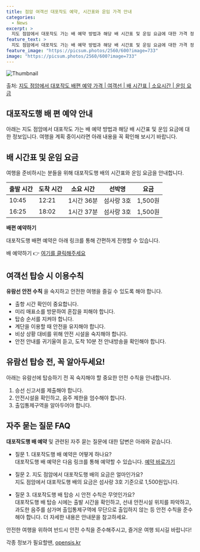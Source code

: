 ```yaml
---
title: 점암 여객선 대포작도 예약, 시간표와 운임 가격 안내
categories:
  - News
excerpt: >
  지도 점암에서 대포작도 가는 배 예약 방법과 해당 배 시간표 및 운임 요금에 대한 가격 정보를 안내 드리겠습니다. 안전하고 재밋는 대포작도행 여행을 위해 아래 정보 참고하시기 바랍니다. 대포작도행 배편 예약하기 👈 클릭지도 점암에서 대포작도행 배 시간표출발 시간도착 시간소요 시간선박명요금10:4512:211시간 36분섬사랑 3호1,500원16:2518:021시간 37분섬사랑 3호1,500원대포작도행 배편 예약하기 👈 클릭지도 점암에서 대포작도행 여객선 탑승 시 이용수칙여객선 탑승을 위한 중요한 안전수칙을 준수해야 합니다. 1. 출항 시간 확인 도착 시간에 여유롭게 맞춰 출발하기 위해 출항 시간을 꼭 확인해야 합니다. 2. 미리 매표소 방문 혼잡을 피하기 위해 출항 시간보다 미리 도착하여 매표소를 방문하고..
feature_text: >
  지도 점암에서 대포작도 가는 배 예약 방법과 해당 배 시간표 및 운임 요금에 대한 가격 정보를 안내 드리겠습니다. 안전하고 재밋는 대포작도행 여행을 위해 아래 정보 참고하시기 바랍니다. 대포작도행 배편 예약하기 👈 클릭지도 점암에서 대포작도행 배 시간표출발 시간도착 시간소요 시간선박명요금10:4512:211시간 36분섬사랑 3호1,500원16:2518:021시간 37분섬사랑 3호1,500원대포작도행 배편 예약하기 👈 클릭지도 점암에서 대포작도행 여객선 탑승 시 이용수칙여객선 탑승을 위한 중요한 안전수칙을 준수해야 합니다. 1. 출항 시간 확인 도착 시간에 여유롭게 맞춰 출발하기 위해 출항 시간을 꼭 확인해야 합니다. 2. 미리 매표소 방문 혼잡을 피하기 위해 출항 시간보다 미리 도착하여 매표소를 방문하고..
feature_image: "https://picsum.photos/2560/600?image=733"
image: "https://picsum.photos/2560/600?image=733"
---
```


![Thumbnail](https://img1.daumcdn.net/thumb/R800x0/?scode=mtistory2&fname=https%3A%2F%2Fblog.kakaocdn.net%2Fdn%2FTkX01%2FbtsHDhSFdCJ%2FrPt2Io9G0Uw5mHoEhRRVBK%2Fimg.webp)

<p>출처: <a href="https://opensis.kr/entry/%EC%A7%80%EB%8F%84-%EC%A0%90%EC%95%94%EC%97%90%EC%84%9C-%EB%8C%80%ED%8F%AC%EC%9E%91%EB%8F%84-%EB%B0%B0%ED%8E%B8-%EC%98%88%EC%95%BD-%EA%B0%80%EA%B2%A9-%EC%97%AC%EA%B0%9D%EC%84%A0-%EB%B0%B0-%EC%8B%9C%EA%B0%84%ED%91%9C-%EC%86%8C%EC%9A%94%EC%8B%9C%EA%B0%84-%EC%9A%B4%EC%9E%84-%EC%9A%94%EA%B8%88" rel="dofollow">지도 점암에서 대포작도 배편 예약 가격 | 여객선 | 배 시간표 | 소요시간 | 운임 요금</a> </p>

## 대포작도행 배 편 예약 안내

아래는 지도 점암에서 대포작도 가는 배 예약 방법과 해당 배 시간표 및 운임 요금에 대한 정보입니다. 여행을 계획 중이시라면 아래 내용을 꼭
확인해 보시기 바랍니다.

## 배 시간표 및 운임 요금

여행을 준비하시는 분들을 위해 대포작도행 배의 시간표와 운임 요금을 안내합니다.

**출발 시간** | **도착 시간** | **소요 시간** | **선박명** | **요금**  
---|---|---|---|---  
10:45 | 12:21 | 1시간 36분 | 섬사랑 3호 | 1,500원  
16:25 | 18:02 | 1시간 37분 | 섬사랑 3호 | 1,500원  
  


**배편 예약하기**

대포작도행 배편 예약은 아래 링크를 통해 간편하게 진행할 수 있습니다.

배 예약하기 👉 [여기를 클릭해주세요](https://bookinglink.com)



## 여객선 탑승 시 이용수칙

**유람선 안전 수칙** 을 숙지하고 안전한 여행을 즐길 수 있도록 해야 합니다.

  * 출항 시간 확인이 중요합니다.
  * 미리 매표소를 방문하여 혼잡을 피해야 합니다.
  * 탑승 순서를 지켜야 합니다.
  * 계단을 이용할 때 안전을 유지해야 합니다.
  * 비상 상황 대비를 위해 안전 시설을 숙지해야 합니다.
  * 안전 안내를 귀기울여 듣고, 도착 10분 전 안내방송을 확인해야 합니다.



## 유람선 탑승 전, 꼭 알아두세요!

아래는 유람선에 탑승하기 전 꼭 숙지해야 할 중요한 안전 수칙을 안내합니다.

  1. 승선 신고서를 제출해야 합니다.
  2. 안전시설을 확인하고, 음주 제한을 엄수해야 합니다.
  3. 출입통제구역을 알아두어야 합니다.



## 자주 묻는 질문 FAQ

**대포작도행 배 예약** 및 관련된 자주 묻는 질문에 대한 답변은 아래와 같습니다.

  * 질문 1. 대포작도행 배 예약은 어떻게 하나요?   
대포작도행 배 예약은 다음 링크를 통해 예약할 수 있습니다. [예약 바로가기](https://reservationlink.com)

  * 질문 2. 지도 점암에서 대포작도행 배의 요금은 얼마인가요?   
지도 점암에서 대포작도행 배의 요금은 섬사랑 3호 기준으로 1,500원입니다.

  * 질문 3. 대포작도행 배 탑승 시 안전 수칙은 무엇인가요?   
대포작도행 배 탑승 시에는 출발 시간을 확인하고, 선내 안전시설 위치를 파악하고, 과도한 음주를 삼가며 출입통제구역에 무단으로 출입하지 않는
등 안전 수칙을 준수해야 합니다. 더 자세한 내용은 안내문을 참고하세요.



안전한 여행을 위하여 반드시 안전 수칙을 준수해주시고, 즐거운 여행 되시길 바랍니다!





 

각종 정보가 필요할땐, <a href="https://opensis.kr" rel="dofollow">opensis.kr</a>


